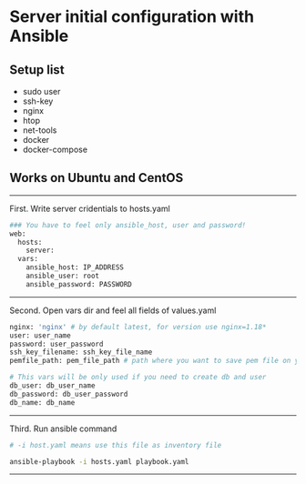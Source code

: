 # Server initial configuration with Ansible

## Setup list
- sudo user
- ssh-key
- nginx
- htop
- net-tools
- docker
- docker-compose

## Works on Ubuntu and CentOS

---
First. Write server cridentials to hosts.yaml

```bash
### You have to feel only ansible_host, user and password!
web:
  hosts:
    server:
  vars:
    ansible_host: IP_ADDRESS 
    ansible_user: root 
    ansible_password: PASSWORD
```
---
Second. Open vars dir and feel all fields of values.yaml

```bash
nginx: 'nginx' # by default latest, for version use nginx=1.18*
user: user_name
password: user_password
ssh_key_filename: ssh_key_file_name
pemfile_path: pem_file_path # path where you want to save pem file on your local machine!

# This vars will be only used if you need to create db and user
db_user: db_user_name
db_password: db_user_password
db_name: db_name
```
---
Third. Run ansible command
```bash
# -i host.yaml means use this file as inventory file

ansible-playbook -i hosts.yaml playbook.yaml
```
---
